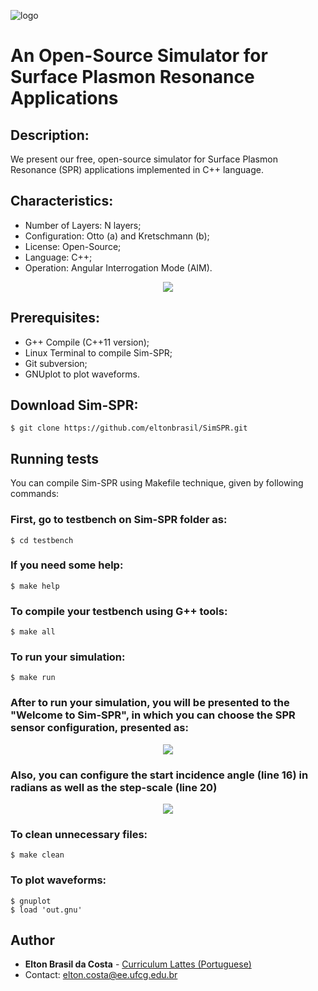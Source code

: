 ![logo](https://user-images.githubusercontent.com/25873978/47947397-7c18f200-defa-11e8-9943-9d10470bd2b9.png)

# An Open-Source Simulator for Surface Plasmon Resonance Applications
## Description:

We present our free, open-source simulator for Surface Plasmon Resonance (SPR) applications implemented in C++ language.

## Characteristics:

* Number of Layers: N layers;
* Configuration: Otto (a) and Kretschmann (b);
* License: Open-Source;
* Language: C++;
* Operation: Angular Interrogation Mode (AIM).

<p align="center">
  <img src="https://user-images.githubusercontent.com/25873978/51500991-58f23600-1db7-11e9-98a1-1cbae5c7e811.png">
</p>

## Prerequisites:

* G++ Compile (C++11 version);
* Linux Terminal to compile Sim-SPR;
* Git subversion;
* GNUplot to plot waveforms.

## Download Sim-SPR:
```
$ git clone https://github.com/eltonbrasil/SimSPR.git 
```

## Running tests

You can compile Sim-SPR using Makefile technique, given by following commands:

### First, go to testbench on Sim-SPR folder as:
```
$ cd testbench
```
### If you need some help:
```
$ make help
```
### To compile your testbench using G++ tools:
```
$ make all
```
### To run your simulation:
```
$ make run
```
### After to run your simulation, you will be presented to the "Welcome to Sim-SPR", in which you can choose the SPR sensor configuration, presented as:

<p align="center">
  <img src="https://user-images.githubusercontent.com/25873978/51501474-2ba68780-1db9-11e9-8b65-65ef8cb1c15e.png">
</p>

### Also, you can configure the start incidence angle (line 16) in radians as well as the step-scale (line 20)

<p align="center">
  <img src="https://user-images.githubusercontent.com/25873978/51501585-a8396600-1db9-11e9-8d16-85d54498ff74.png">
</p>

### To clean unnecessary files:
```
$ make clean
```
### To plot waveforms:
```
$ gnuplot
$ load 'out.gnu'
```

## Author

* **Elton Brasil da Costa** - [Curriculum Lattes (Portuguese)](http://buscatextual.cnpq.br/buscatextual/visualizacv.do?id=K4459901A6)
* Contact: elton.costa@ee.ufcg.edu.br

